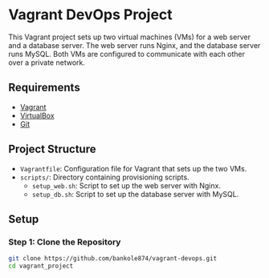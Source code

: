 # Vagrant DevOps Project

This Vagrant project sets up two virtual machines (VMs) for a web server and a database server. The web server runs Nginx, and the database server runs MySQL. Both VMs are configured to communicate with each other over a private network.

## Requirements

- [Vagrant](https://www.vagrantup.com/downloads)
- [VirtualBox](https://www.virtualbox.org/wiki/Downloads)
- [Git](https://git-scm.com/downloads)

## Project Structure


- `Vagrantfile`: Configuration file for Vagrant that sets up the two VMs.
- `scripts/`: Directory containing provisioning scripts.
  - `setup_web.sh`: Script to set up the web server with Nginx.
  - `setup_db.sh`: Script to set up the database server with MySQL.

## Setup

### Step 1: Clone the Repository

```bash
git clone https://github.com/bankole874/vagrant-devops.git
cd vagrant_project
